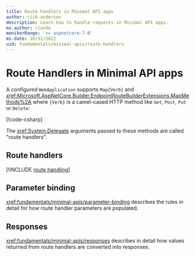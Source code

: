 ```yaml
---
title: Route handlers in Minimal API apps
author: rick-anderson
description: Learn how to handle requests in Minimal API apps.
ms.author: riande
monikerRange: '>= aspnetcore-7.0'
ms.date: 10/31/2022
uid: fundamentals/minimal-apis/route-handlers
---
```


# Route Handlers in Minimal API apps

A configured `WebApplication` supports `Map{Verb}` and <xref:Microsoft.AspNetCore.Builder.EndpointRouteBuilderExtensions.MapMethods%2A> where `{Verb}` is a camel-cased HTTP method like `Get`, `Post`, `Put` or `Delete`:

[!code-csharp[](7.0-samples/WebMinAPIs/Program.cs?name=snippet_r1)]

The <xref:System.Delegate> arguments passed to these methods are called "route handlers".

## Route handlers

[!INCLUDE [route handling](includes/route-handlers.md)]

## Parameter binding

<xref:fundamentals/minimal-apis/parameter-binding> describes the rules in detail for how route handler parameters are populated.

## Responses

<xref:fundamentals/minimal-apis/responses> describes in detail how values returned from route handlers are converted into responses.
